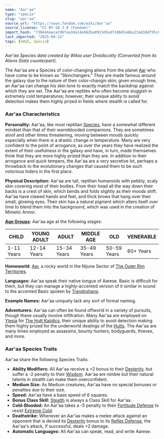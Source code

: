 ```yaml
---
name: "Aar'aa"
type: "specie"
slug: "aar-aa"
source_url: "https://swse.fandom.com/wiki/Aar'aa"
source_license: "CC BY-SA 3.0 (Fandom)"
import_hash: "736644aaca7d6faa3da14e663ba0913d5edf10665a6ba23a818df55cbd95e790"
last_imported: "2025-09-12"
tags: [SWSE, Specie]
---
```

*Aar'aa Species data created by Wikia user Droidscotty (Converted from its Aliens Stats counterpart).*

The Aar'aa are a Species of color-changing aliens from the planet [Aar](https://swse.fandom.com/wiki/Aar) who have come to be known as "Skinchangers." They are made famous around the galaxy due to the nature of their color-changin skin; given enough time, an Aar'aa can change his skin tone to exactly match the backdrop against which they are set. The Aar'aa are reptiles who often become sluggish in extremely cold temperatures; however, their unique ability to avoid detection makes them highly prized in fields where stealth is called for.

### Aar'aa Characteristics
**Personality:** Aar'aa, like most reptilian [Species](https://swse.fandom.com/wiki/Species), have a somewhat different mindset than that of their warmblooded companions. They are sometimes aloof and other times threatening, moving between moods quickly especially when there is a drastic change in temperature. Many are very confident to the point of arrogance, as over the years they have realized the extent of their usefulness in the galaxy and have, in turn, made themselves think that they are more highly prized than they are. In addition to their arrogance and quick tempers, the Aar'aa are a very secretive lot, perhaps a throwback to the evolutionary changes that caused them to be such notorious hiders in the first place.

**Physical Description:** Aar'aa are tall, reptilian humanoids with pebbly, scaly skin covering most of their bodies. From their head all the way down their backs is a crest of skin, which bends and folds slightly as their moods shift. Aar'aa have clawed hands and feet, and thick brows that hang over their small, glowing eyes. Their skin has a natural pigment which alters itself over time to blend them into the background, which was used in the creation of Mimetic Armor.

**[Age Groups](https://swse.fandom.com/wiki/Age_Groups):** Aar'aa age at the following stages:

| **CHILD** | **YOUNG ADULT** | **ADULT** | **MIDDLE AGE** | **OLD** | **VENERABLE** |
| --- | --- | --- | --- | --- | --- |
| 1-11 Years | 12-14 Years | 15-34 Years | 35-49 Years | 50-59 Years | 60+ Years |

**Homeworld:** [Aar](https://swse.fandom.com/wiki/Aar), a rocky world in the Nijune Sector of [The Outer Rim Territories](https://swse.fandom.com/wiki/The_Outer_Rim_Territories).

**Languages:** Aar'aa speak their native tongue of Aarese. Basic is difficult for them, but they can manage a highly-accented version of it similar in sound to the accented Basic spoken by [Trandoshans](https://swse.fandom.com/wiki/Trandoshans).

**Example Names:** Aar'aa uniquely lack any sort of formal naming.

**Adventurers:** Aar'aa can often be found offworld in a variety of pursuits, though these usually involve infiltration. Many Aar'aa are employed on [Ylesia](https://swse.fandom.com/wiki/Ylesia) for [The Hutt Kajidics](https://swse.fandom.com/wiki/The_Hutt_Kajidics), their unique ability to avoid detection making them highly prized for the underworld dealings of the [Hutts](https://swse.fandom.com/wiki/Hutts). The Aar'aa are many times employed as assassins, bounty hunters, bodyguards, thieves, and more.
### Aar'aa Species Traits

Aar'aa share the following Species Traits:

- **Ability Modifiers:** All Aar'aa receive a +2 bonus to their [Dexterity](https://swse.fandom.com/wiki/Dexterity), but suffer a -2 penalty to their [Wisdom](https://swse.fandom.com/wiki/Wisdom). Aar'aa are nimble but their natural talents in stealth can make them overconfident.
- **Medium Size:** As Medium creatures, Aar'aa have no special bonuses or penalties due to their size.
- **Speed:** Aar'aa have a base speed of 6 squares.
- **Bonus Class Skill:** [Stealth](https://swse.fandom.com/wiki/Stealth) is always a Class Skill for Aar'aa.
- **Cold-Blooded:** An Aar'aa takes a -5 penalty to their [Fortitude Defense](https://swse.fandom.com/wiki/Fortitude_Defense) to resist [Extreme Cold](https://swse.fandom.com/wiki/Extreme_Cold).
- **Deathstrike:** Whenever an Aar'aa makes a melee attack against an opponent that is denied its [Dexterity](https://swse.fandom.com/wiki/Dexterity) bonus to its [Reflex Defense](https://swse.fandom.com/wiki/Reflex_Defense), the Aar'aa's attack, if successful, deals +2 damage.
- **Automatic Languages:** All Aar'aa can speak, read, and write Aarese.